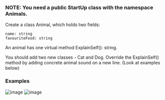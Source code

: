 ### NOTE: You need a public StartUp class with the namespace Animals.

Create a class Animal, which holds two fields:

	name: string
	favouriteFood: string
  
An animal has one virtual method ExplainSelf(): string.

You should add two new classes - Cat and Dog. Override the ExplainSelf() method by adding concrete animal sound on a new line. (Look at examples below) 

### Examples

![image](https://user-images.githubusercontent.com/45227327/223230753-8a323326-8f47-4648-a3f0-e989057028b4.png)
![image](https://user-images.githubusercontent.com/45227327/223230825-4f757d31-1bc4-426a-a2b4-9ec7611d3dc0.png)
